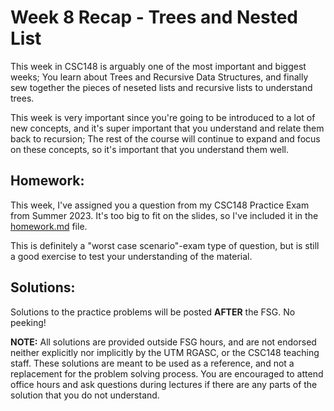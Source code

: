 # Week 8  Recap - Trees and Nested List

This week in CSC148 is arguably one of the most important and biggest weeks; You learn about Trees and Recursive Data Structures, and finally sew together the pieces of neseted lists and recursive lists to understand trees. 

This week is very important since you're going to be introduced to a lot of new concepts, and it's super important that you understand and relate them back to recursion; The rest of the course will continue to expand and focus on these concepts, so it's important that you understand them well.

## Homework:
This week, I've assigned you a question from my CSC148 Practice Exam from Summer 2023. It's too big to fit on the slides, so I've included it in the [homework.md](homework.md) file. 

This is definitely a "worst case scenario"-exam type of question, but is still a good exercise to test your understanding of the material.

## Solutions:
Solutions to the practice problems will be posted **AFTER** the FSG. No peeking!

**NOTE:** All solutions are provided outside FSG hours, and are not endorsed neither explicitly nor implicitly by the UTM RGASC, or the CSC148 teaching staff. These solutions are meant to be used as a reference, and not a replacement for the problem solving process. You are encouraged to attend office hours and ask questions during lectures if there are any parts of the solution that you do not understand.
